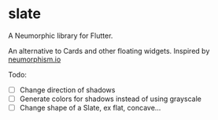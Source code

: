 # slate

A Neumorphic library for Flutter.

An alternative to Cards and other floating widgets. Inspired by [neumorphism.io](https://neumorphism.io/)

Todo:

- [ ] Change direction of shadows
- [ ] Generate colors for shadows instead of using grayscale
- [ ] Change shape of a Slate, ex flat, concave...